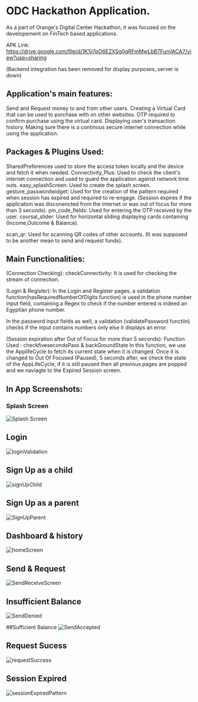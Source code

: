 # ODC Hackathon Application.

As a part of Orange's Digital Center Hackathon, it was focused on the developement on FinTech based applications. 

APK Link: https://drive.google.com/file/d/1K1ii7pO6EZXSg0gRFmMwLbB7FumlACA7/view?usp=sharing

(Backend integration has been removed for display purposes, server is down)
## Application's main features:

Send and Request money to and from other users.
Creating a Virtual Card that can be used to purchase with on other websites.
OTP required to confirm purchase using the virtual card.
Displaying user's transaction history.
Making sure there is a continous secure internet connection while using the application.






## Packages & Plugins Used: 
SharedPreferences used to store the access token locally and the device and fetch it when needed.
Connectivity_Plus: Used to check the client's internet connection and used to guard the application against network time outs.
easy_splashScreen: Used to create the splash screen.
gesture_passwordwidget: Used for the creation of the pattern required when session has expired and required to re-engage. (Session expires if the application was disconencted from the internet or was out of focus for more than 3 seconds).
pin_code_fields: Used for entering the OTP received by the user.
coursal_slider: Used for horizontal sliding displaying cards containing (Income,Outcome & Balance).

scan_qr: Used for scanning QR codes of other accounts. (It was supposed to be another mean to send and request funds).


## Main Functionalities:

(Connection Checking):
checkConnectivity: It is used for checking the stream of connection.

(Login & Register):
In the Login and Register pages, a validation function(hasRequiredNumberOfDigits function) is used in the phone number input field, containing a Regex to check if the number entered is indeed an Egyptian phone number.

In the password input fields as well, a validation (validatePassword functiin) checks if the input contains numbers only else it displays an error.

(Session expiration after Out of Focus for more than 5 seconds):
Function Used : checkfivesecondsPass & backGroundState
In this function, we use the ApplifeCycle to fetch its current state when it is changed. Once it is changed to Out Of  Focused (Paused), 5 seconds after, we check the state of the AppLifeCycle, if it is still paused then all previous pages are popped and we naviagte to the Expired Session screen.



## In App Screenshots:

### Splash Screen
![Splash Screen](https://github.com/Sabra-xD/OrangeHackathon/assets/52329758/02eb3c21-d6dd-4427-bb69-888ad6995e0d)
## Login
![loginValidation](https://github.com/Sabra-xD/OrangeHackathon/assets/52329758/528aafaf-a414-42d1-89c3-08a5c5a6fcbc)
## Sign Up as a child
![signUpChild](https://github.com/Sabra-xD/OrangeHackathon/assets/52329758/de608b0c-7984-4965-bc6b-0716887e5510)
## Sign Up as a parent
![SignUpParent](https://github.com/Sabra-xD/OrangeHackathon/assets/52329758/adcff62a-100b-4210-8e29-69fea7638825)

## Dashboard & history
![homeScreen](https://github.com/Sabra-xD/OrangeHackathon/assets/52329758/629783d4-259b-4150-aa71-b01586956f1a)
## Send & Request
![SendReceiveScreen](https://github.com/Sabra-xD/OrangeHackathon/assets/52329758/425828ba-4340-4aed-a39d-efb0ed068dd2)
## Insufficient Balance
![SendDenied](https://github.com/Sabra-xD/OrangeHackathon/assets/52329758/966a4005-b1e0-446d-be86-1b2328de1259)

##Sufficient Balance
![SendAccepted](https://github.com/Sabra-xD/OrangeHackathon/assets/52329758/18f92e98-9651-4cd9-a0b9-10e54eb2cd56)



## Request Sucess
![requestSuccess](https://github.com/Sabra-xD/OrangeHackathon/assets/52329758/5511d4a8-de8a-450c-855c-b7e995be4ad4)

## Session Expired
![sessionExpiredPattern](https://github.com/Sabra-xD/OrangeHackathon/assets/52329758/8390d21f-0ca5-4b2b-a89b-c5e352253975)
